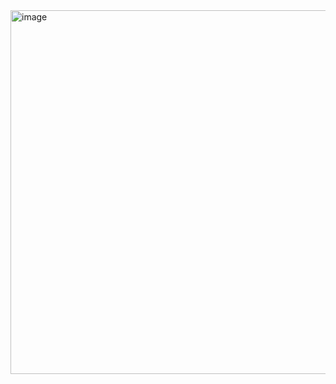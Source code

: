 <img width="582" alt="image" src="https://github.com/user-attachments/assets/1a9e203e-e436-43dd-af72-4da4c1b4bd7e" />
